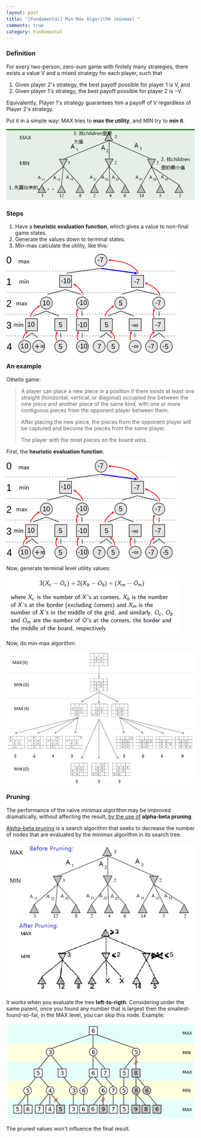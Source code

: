 ```yaml
---
layout: post
title: "[Fundamental] Min-Max Algorithm (minmax) "
comments: true
category: Fundamental
---
```


### Definition

For every two-person, zero-sum game with finitely many strategies, there exists a value V and a mixed strategy for each player, such that

1. Given player 2's strategy, the best payoff possible for player 1 is V, and
1. Given player 1's strategy, the best payoff possible for player 2 is −V.

Equivalently, Player 1's strategy guarantees him a payoff of V regardless of Player 2's strategy.

Put it in a simple way: MAX tries to **max the utility**, and MIN try to **min it**.

![](/images/minmax-example-1.png)

### Steps

1. Have a **heuristic evaluation function**, which gives a value to non-final game states.
1. Generate the values down to terminal states.
1. Min-max calculate the utility, like this:

![](/images/minmax-example-2.png)

### An example

Othello game:

> A player can place a new piece in a position if there exists at least one straight (horizontal, vertical, or diagonal) occupied line between the new piece and another piece of the same kind, with one or more contiguous pieces from the opponent player between them.
>
> After placing the new piece, the pieces from the opponent player will be captured and become the pieces from the same player.
>
> The player with the most pieces on the board wins.

First, the **heuristic evaluation function**:

![](/images/minmax-example-2.png)

Now, generate terminal level utility values:

![](/images/minmax-example-3.png)

Now, do min-max algorithm:

![](/images/minmax-example-4.png)

### Pruning

The performance of the naïve minimax algorithm may be improved dramatically, without affecting the result, [by the use of](http://en.wikipedia.org/wiki/Minimax#Minimax_algorithm_with_alternate_moves) **alpha-beta pruning**.

[Alpha–beta pruning](http://en.wikipedia.org/wiki/Alpha%E2%80%93beta_pruning) is a search algorithm that seeks to decrease the number of nodes that are evaluated by the minimax algorithm in its search tree.

![](/images/minmax-ab-pruning.png)

It works when you evaluate the tree **left-to-rigth**. Considering under the same parent, once you found any number that is largest then the smallest-found-so-far, in the MAX level, you can skip this node. Example:

![](/images/minmax-ab-pruning2.png)

The pruned values won't influence the final result.
